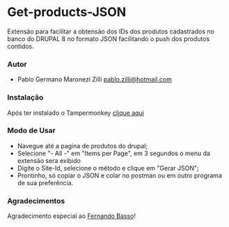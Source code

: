 # Get-products-JSON
Extensão para facilitar a obtensão dos IDs dos produtos cadastrados no banco do DRUPAL 8 no formato JSON facilitando o push dos produtos contidos.

### Autor
* Pablo Germano Maronezi Zilli <pablo.zilli@hotmail.com>

### Instalação
Após ter instalado o Tampermonkey [clique aqui](../../raw/master/getProductsJson.user.js)

### Modo de Usar
- Navegue até a pagina de produtos do drupal;
- Selecione "- All -" em "Items per Page", em 3 segundos o menu da extensão sera exibido
- Digite o Site-Id, selecione o método e clique em "Gerar JSON";
- Prontinho, só copiar o JSON e colar no postman ou em outro programa de sua preferência.

### Agradecimentos
Agradecimento especial ao [Fernando Basso](https://gist.github.com/FernandoBasso)! 
